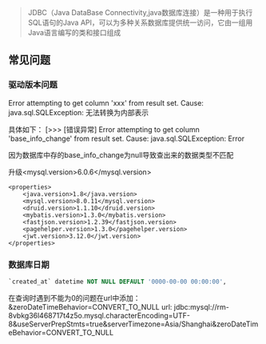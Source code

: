 > JDBC（Java DataBase Connectivity,java数据库连接）是一种用于执行SQL语句的Java API，可以为多种关系数据库提供统一访问，它由一组用Java语言编写的类和接口组成

## 常见问题
### 驱动版本问题
Error attempting to get column 'xxx' from result set. Cause: java.sql.SQLException: 无法转换为内部表示

具体如下：
[>>> [错误异常] Error attempting to get column 'base_info_change' from result set.  Cause: java.sql.SQLException: Error

因为数据库中存的base_info_change为null导致查出来的数据类型不匹配

升级<mysql.version>6.0.6</mysql.version>
```
<properties>
    <java.version>1.8</java.version>
    <mysql.version>8.0.11</mysql.version>
    <druid.version>1.1.10</druid.version>
    <mybatis.version>1.3.0</mybatis.version>
    <fastjson.version>1.2.39</fastjson.version>
    <pagehelper.version>1.3.0</pagehelper.version>
    <jwt.version>3.12.0</jwt.version>
</properties>
```

### 数据库日期
```sql
`created_at` datetime NOT NULL DEFAULT '0000-00-00 00:00:00',
```

在查询时遇到不能为0的问题在url中添加：&zeroDateTimeBehavior=CONVERT_TO_NULL
url: jdbc:mysql://rm-8vbkg36l468717t4z5o.mysql.characterEncoding=UTF-8&useServerPrepStmts=true&serverTimezone=Asia/Shanghai&zeroDateTimeBehavior=CONVERT_TO_NULL